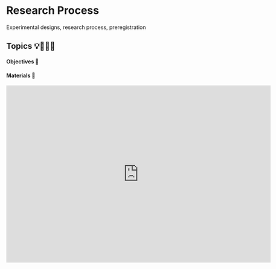 # Research Process

Experimental designs, research process, preregistration


## Topics 💡👨🏻‍🏫 

#### Objectives 📍

#### Materials 📓
<iframe src="https://docs.google.com/presentation/d/1x7RmWJRX7Oq4KkwzGIFzOo_KbMX7zXHmdKUnZfKdudM/edit?usp=sharing" frameborder="0" width="700" height="470" allowfullscreen="true" mozallowfullscreen="true" webkitallowfullscreen="true"></iframe>

</br>
</br>
</br>
